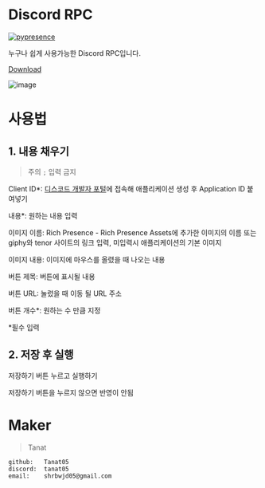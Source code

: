 # Discord RPC

[![pypresence](https://img.shields.io/badge/using-pypresence-00bb88.svg?style=for-the-badge&logo=discord&logoWidth=20)](https://github.com/qwertyquerty/pypresence)


누구나 쉽게 사용가능한 Discord RPC입니다.

[Download](https://drive.google.com/file/d/1Du4iKeB6fOYLF-mEyk2iazy0IYdFxy2k/view?usp=sharing)

![image](https://github.com/user-attachments/assets/2c0b1b51-e2d6-4382-8fb1-83d976b50c0a)


# 사용법
## 1. 내용 채우기

> 주의 `;` 입력 금지

Client ID*: [디스코드 개발자 포털](https://discord.com/developers/applications)에 접속해 애플리케이션 생성 후 Application ID 붙여넣기

내용*: 원하는 내용 입력

이미지 이름: Rich Presence - Rich Presence Assets에 추가한 이미지의 이름 또는 giphy와 tenor 사이트의 링크 입력, 미입력시 애플리케이션의 기본 이미지

이미지 내용: 이미지에 마우스를 올렸을 때 나오는 내용

버튼 제목: 버튼에 표시될 내용

버튼 URL: 눌렀을 때 이동 될 URL 주소

버튼 개수*: 원하는 수 만큼 지정

*필수 입력

## 2. 저장 후 실행

저장하기 버튼 누르고 실행하기

저장하기 버튼을 누르지 않으면 반영이 안됨
  

# Maker


>Tanat
```
github:   Tanat05
discord:  tanat05
email:    shrbwjd05@gmail.com
```
